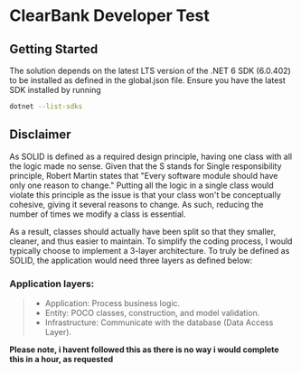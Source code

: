 # ClearBank Developer Test

## Getting Started
The solution depends on the latest LTS version of the .NET 6 SDK (6.0.402) to be installed as defined in the global.json file.
Ensure you have the latest SDK installed by running 
```bash
dotnet --list-sdks
```

## Disclaimer
As SOLID is defined as a required design principle, having one class with all the logic made no sense. 
Given that the S stands for Single responsibility principle, Robert Martin states that "Every software module should have only one reason to change."
Putting all the logic in a single class would violate this principle as the issue is that your class won't be conceptually cohesive, giving it several reasons to change.
As such, reducing the number of times we modify a class is essential. 

As a result, classes should actually have been split so that they smaller, cleaner, and thus easier to maintain.
To simplify the coding process, I would typically choose to implement a 3-layer architecture. To truly be defined as SOLID, the application would need three layers as defined below: 

### Application layers:
>
> - Application: Process business logic.
> - Entity: POCO classes, construction, and model validation.
> - Infrastructure: Communicate with the database (Data Access Layer).

**Please note, i havent followed this as there is no way i would complete this in a hour, as requested**
